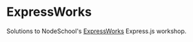 # ExpressWorks
Solutions to NodeSchool's [ExpressWorks](https://github.com/azat-co/expressworks) Express.js workshop.
